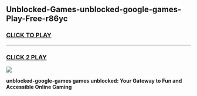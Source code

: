 
## Unblocked-Games-unblocked-google-games-Play-Free-r86yc
<h3>
<a href="https://premium76.site?title=unblocked-google-games&ref=20M">CLICK TO PLAY</a></h3>
<hr>

<h3>
<a href="https://premium76.site?title=unblocked-google-games&ref=20M">CLICK 2 PLAY</a>
  
</h3>

<a href="https://premium76.site?title=unblocked-google-games&ref=19M"><img src="https://clearcache.store/games.png"></a>


**unblocked-google-games games unblocked: Your Gateway to Fun and Accessible Online Gaming**

